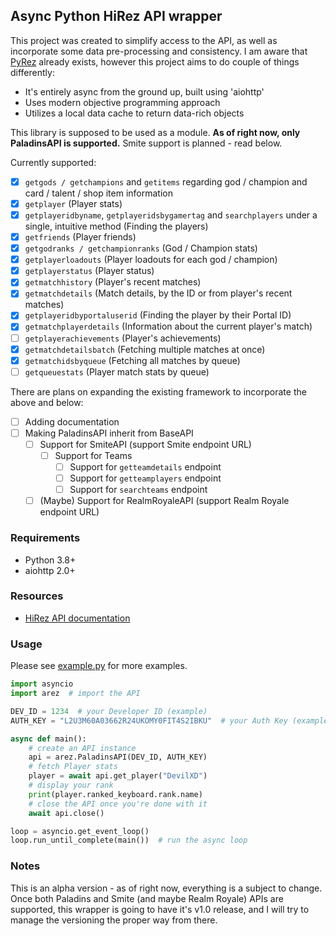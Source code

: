 ## Async Python HiRez API wrapper

This project was created to simplify access to the API, as well as incorporate some data pre-processing and consistency.
I am aware that [PyRez](https://github.com/luissilva1044894/Pyrez) already exists, however this project aims to do couple of things differently:

- It's entirely async from the ground up, built using 'aiohttp'
- Uses modern objective programming approach
- Utilizes a local data cache to return data-rich objects

This library is supposed to be used as a module. **As of right now, only PaladinsAPI is supported.** Smite support is planned - read below.

Currently supported:

- [x] `getgods / getchampions` and `getitems` regarding god / champion and card / talent / shop item information
- [x] `getplayer` (Player stats)
- [x] `getplayeridbyname`, `getplayeridsbygamertag` and `searchplayers` under a single, intuitive method (Finding the players)
- [x] `getfriends` (Player friends)
- [x] `getgodranks / getchampionranks` (God / Champion stats)
- [x] `getplayerloadouts` (Player loadouts for each god / champion)
- [x] `getplayerstatus` (Player status)
- [x] `getmatchhistory` (Player's recent matches)
- [x] `getmatchdetails` (Match details, by the ID or from player's recent matches)
- [x] `getplayeridbyportaluserid` (Finding the player by their Portal ID)
- [x] `getmatchplayerdetails` (Information about the current player's match)
- [ ] `getplayerachievements` (Player's achievements)
- [x] `getmatchdetailsbatch` (Fetching multiple matches at once)
- [x] `getmatchidsbyqueue` (Fetching all matches by queue)
- [ ] `getqueuestats` (Player match stats by queue)

There are plans on expanding the existing framework to incorporate the above and below:

- [ ] Adding documentation
- [ ] Making PaladinsAPI inherit from BaseAPI
    - [ ] Support for SmiteAPI (support Smite endpoint URL)
        - [ ] Support for Teams
            - [ ] Support for `getteamdetails` endpoint
            - [ ] Support for `getteamplayers` endpoint
            - [ ] Support for `searchteams` endpoint
    - [ ] \(Maybe) Support for RealmRoyaleAPI (support Realm Royale endpoint URL)

### Requirements

- Python 3.8+
- aiohttp 2.0+

### Resources

- [HiRez API documentation](https://docs.google.com/document/d/1OFS-3ocSx-1Rvg4afAnEHlT3917MAK_6eJTR6rzr-BM)

### Usage

Please see [example.py](https://github.com/DevilXD/aRez/blob/master/example.py) for more examples.

```py
import asyncio
import arez  # import the API

DEV_ID = 1234  # your Developer ID (example)
AUTH_KEY = "L2U3M60A03662R24UKOMY0FIT4S2IBKU"  # your Auth Key (example)

async def main():
    # create an API instance
    api = arez.PaladinsAPI(DEV_ID, AUTH_KEY)
    # fetch Player stats
    player = await api.get_player("DevilXD")
    # display your rank
    print(player.ranked_keyboard.rank.name)
    # close the API once you're done with it
    await api.close()

loop = asyncio.get_event_loop()
loop.run_until_complete(main())  # run the async loop
```

### Notes

This is an alpha version - as of right now, everything is a subject to change.
Once both Paladins and Smite (and maybe Realm Royale) APIs are supported, this wrapper is going to have it's v1.0 release, and I will try to manage the versioning the proper way from there.